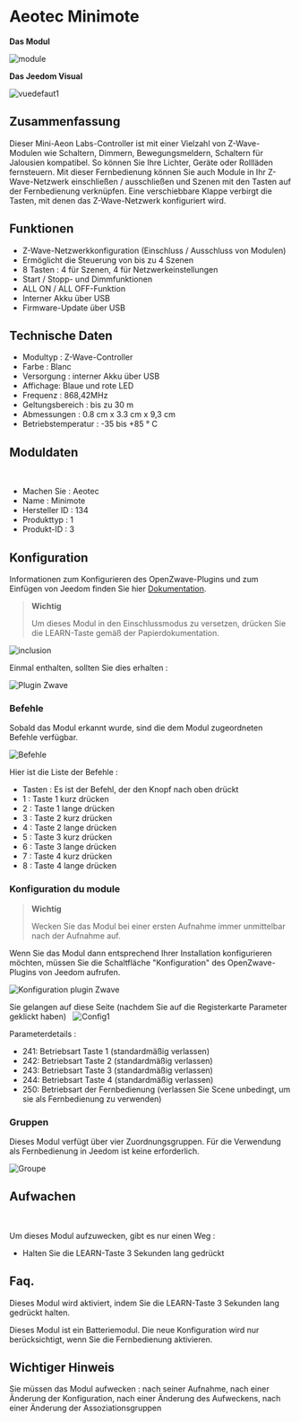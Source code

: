 # Aeotec Minimote

**Das Modul**

![module](images/aeotec.minimote/module.jpg)

**Das Jeedom Visual**

![vuedefaut1](images/aeotec.minimote/vuedefaut1.jpg)

## Zusammenfassung

Dieser Mini-Aeon Labs-Controller ist mit einer Vielzahl von Z-Wave-Modulen wie Schaltern, Dimmern, Bewegungsmeldern, Schaltern für Jalousien kompatibel. So können Sie Ihre Lichter, Geräte oder Rollläden fernsteuern. Mit dieser Fernbedienung können Sie auch Module in Ihr Z-Wave-Netzwerk einschließen / ausschließen und Szenen mit den Tasten auf der Fernbedienung verknüpfen. Eine verschiebbare Klappe verbirgt die Tasten, mit denen das Z-Wave-Netzwerk konfiguriert wird.

## Funktionen

-   Z-Wave-Netzwerkkonfiguration (Einschluss / Ausschluss von Modulen)
-   Ermöglicht die Steuerung von bis zu 4 Szenen
-   8 Tasten : 4 für Szenen, 4 für Netzwerkeinstellungen
-   Start / Stopp- und Dimmfunktionen
-   ALL ON / ALL OFF-Funktion
-   Interner Akku über USB
-   Firmware-Update über USB

## Technische Daten

-   Modultyp : Z-Wave-Controller
-   Farbe : Blanc
-   Versorgung : interner Akku über USB
-   Affichage: Blaue und rote LED
-   Frequenz : 868,42MHz
-   Geltungsbereich : bis zu 30 m
-   Abmessungen : 0.8 cm x 3.3 cm x 9,3 cm
-   Betriebstemperatur : -35 bis +85 ° C

## Moduldaten
 
-   Machen Sie : Aeotec
-   Name : Minimote
-   Hersteller ID : 134
-   Produkttyp : 1
-   Produkt-ID : 3

## Konfiguration

Informationen zum Konfigurieren des OpenZwave-Plugins und zum Einfügen von Jeedom finden Sie hier [Dokumentation](https://doc.jeedom.com/de_DE/plugins/automation%20protocol/openzwave/).

> **Wichtig**
>
> Um dieses Modul in den Einschlussmodus zu versetzen, drücken Sie die LEARN-Taste gemäß der Papierdokumentation.

![inclusion](images/aeotec.minimote/inclusion.jpg)

Einmal enthalten, sollten Sie dies erhalten :

![Plugin Zwave](images/aeotec.minimote/information.jpg)

### Befehle

Sobald das Modul erkannt wurde, sind die dem Modul zugeordneten Befehle verfügbar.

![Befehle](images/aeotec.minimote/commandes.jpg)

Hier ist die Liste der Befehle :

-   Tasten : Es ist der Befehl, der den Knopf nach oben drückt
  - 1 : Taste 1 kurz drücken
  - 2 : Taste 1 lange drücken
  - 3 : Taste 2 kurz drücken
  - 4 : Taste 2 lange drücken
  - 5 : Taste 3 kurz drücken
  - 6 : Taste 3 lange drücken
  - 7 : Taste 4 kurz drücken
  - 8 : Taste 4 lange drücken

### Konfiguration du module

> **Wichtig**
>
> Wecken Sie das Modul bei einer ersten Aufnahme immer unmittelbar nach der Aufnahme auf.

Wenn Sie das Modul dann entsprechend Ihrer Installation konfigurieren möchten, müssen Sie die Schaltfläche "Konfiguration" des OpenZwave-Plugins von Jeedom aufrufen.

![Konfiguration plugin Zwave](images/plugin/bouton_configuration.jpg)

Sie gelangen auf diese Seite (nachdem Sie auf die Registerkarte Parameter geklickt haben)
 
![Config1](images/aeotec.minimote/config1.jpg)

Parameterdetails :

-   241: Betriebsart Taste 1 (standardmäßig verlassen)
-   242: Betriebsart Taste 2 (standardmäßig verlassen)
-   243: Betriebsart Taste 3 (standardmäßig verlassen)
-   244: Betriebsart Taste 4 (standardmäßig verlassen)
-   250: Betriebsart der Fernbedienung (verlassen Sie Scene unbedingt, um sie als Fernbedienung zu verwenden)

### Gruppen

Dieses Modul verfügt über vier Zuordnungsgruppen. Für die Verwendung als Fernbedienung in Jeedom ist keine erforderlich.

![Groupe](images/aeotec.minimote/groupe.jpg)

## Aufwachen

 

Um dieses Modul aufzuwecken, gibt es nur einen Weg :

-   Halten Sie die LEARN-Taste 3 Sekunden lang gedrückt

## Faq.

Dieses Modul wird aktiviert, indem Sie die LEARN-Taste 3 Sekunden lang gedrückt halten.

Dieses Modul ist ein Batteriemodul. Die neue Konfiguration wird nur berücksichtigt, wenn Sie die Fernbedienung aktivieren.

## Wichtiger Hinweis

Sie müssen das Modul aufwecken : nach seiner Aufnahme, nach einer Änderung der Konfiguration, nach einer Änderung des Aufweckens, nach einer Änderung der Assoziationsgruppen
